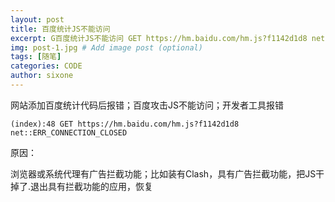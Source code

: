 ```yaml
---
layout: post
title: 百度统计JS不能访问
excerpt: G百度统计JS不能访问 GET https://hm.baidu.com/hm.js?f1142d1d8 net::ERR_CONNECTION_CLOSED
img: post-1.jpg # Add image post (optional)
tags: [随笔]
categories: CODE
author: sixone
---
```


网站添加百度统计代码后报错；百度攻击JS不能访问；开发者工具报错

```
(index):48 GET https://hm.baidu.com/hm.js?f1142d1d8 net::ERR_CONNECTION_CLOSED
```

原因：

浏览器或系统代理有广告拦截功能；比如装有Clash，具有广告拦截功能，把JS干掉了.退出具有拦截功能的应用，恢复
